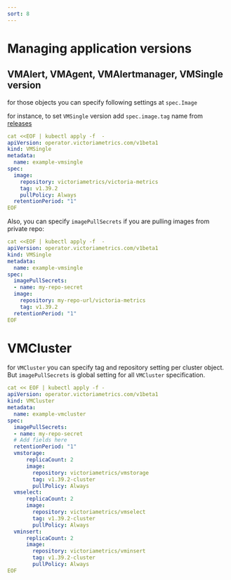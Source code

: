 ```yaml
---
sort: 8
---
```



# Managing application versions

## VMAlert, VMAgent, VMAlertmanager, VMSingle version


for those objects you can specify following settings at `spec.Image`

for instance, to set `VMSingle` version add `spec.image.tag` name from [releases](https://github.com/VictoriaMetrics/VictoriaMetrics/releases)

```yaml
cat <<EOF | kubectl apply -f  -
apiVersion: operator.victoriametrics.com/v1beta1
kind: VMSingle
metadata:
  name: example-vmsingle
spec:
  image:
    repository: victoriametrics/victoria-metrics
    tag: v1.39.2
    pullPolicy: Always
  retentionPeriod: "1"
EOF
```

Also, you can specify `imagePullSecrets` if you are pulling images from private repo:
```yaml
cat <<EOF | kubectl apply -f  -
apiVersion: operator.victoriametrics.com/v1beta1
kind: VMSingle
metadata:
  name: example-vmsingle
spec:
  imagePullSecrets:
  - name: my-repo-secret
  image:
    repository: my-repo-url/victoria-metrics
    tag: v1.39.2
  retentionPeriod: "1"
EOF
```


# VMCluster

for `VMCluster` you can specify tag and repository setting per cluster object. 
But `imagePullSecrets` is global setting for all `VMCluster` specification.
```yaml
cat << EOF | kubectl apply -f -
apiVersion: operator.victoriametrics.com/v1beta1
kind: VMCluster
metadata:
  name: example-vmcluster
spec:
  imagePullSecrets:
  - name: my-repo-secret
  # Add fields here
  retentionPeriod: "1"
  vmstorage:
      replicaCount: 2
      image:
        repository: victoriametrics/vmstorage
        tag: v1.39.2-cluster
        pullPolicy: Always
  vmselect:
      replicaCount: 2
      image:
        repository: victoriametrics/vmselect
        tag: v1.39.2-cluster
        pullPolicy: Always
  vminsert:
      replicaCount: 2
      image:
        repository: victoriametrics/vminsert
        tag: v1.39.2-cluster
        pullPolicy: Always
EOF
```



